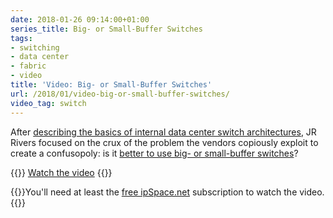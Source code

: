 ```yaml
---
date: 2018-01-26 09:14:00+01:00
series_title: Big- or Small-Buffer Switches
tags:
- switching
- data center
- fabric
- video
title: 'Video: Big- or Small-Buffer Switches'
url: /2018/01/video-big-or-small-buffer-switches/
video_tag: switch
---
```

After [describing the basics of internal data center switch architectures](/2017/12/video-switch-buffer-architectures/), JR Rivers focused on the crux of the problem the vendors copiously exploit to create a confusopoly: is it [better to use big- or small-buffer switches](https://my.ipspace.net/bin/get/xBuffers/B2%20-%20Small%20Buffer%20or%20Big%20Buffer%20Switches.mp4?doccode=xBuffers)?

{{<jump>}}
[Watch the video](https://my.ipspace.net/bin/get/xBuffers/B2%20-%20Small%20Buffer%20or%20Big%20Buffer%20Switches.mp4?doccode=xBuffers)
{{</jump>}}

{{<note free>}}You'll need at least the [free ipSpace.net](http://www.ipspace.net/Subscription/Free) subscription to watch the video.{{</note>}}